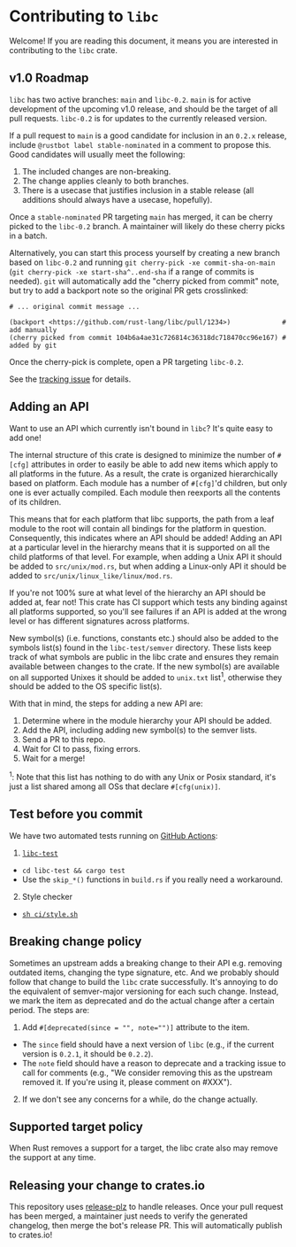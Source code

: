 # Contributing to `libc`

Welcome! If you are reading this document, it means you are interested in
contributing to the `libc` crate.

## v1.0 Roadmap

`libc` has two active branches: `main` and `libc-0.2`. `main` is for active
development of the upcoming v1.0 release, and should be the target of all pull
requests. `libc-0.2` is for updates to the currently released version.

If a pull request to `main` is a good candidate for inclusion in an `0.2.x`
release, include `@rustbot label stable-nominated` in a comment to propose this.
Good candidates will usually meet the following:

1. The included changes are non-breaking.
2. The change applies cleanly to both branches.
3. There is a usecase that justifies inclusion in a stable release (all
   additions should always have a usecase, hopefully).

Once a `stable-nominated` PR targeting `main` has merged, it can be cherry
picked to the `libc-0.2` branch. A maintainer will likely do these cherry picks
in a batch.

Alternatively, you can start this process yourself by creating a new branch
based on `libc-0.2` and running `git cherry-pick -xe commit-sha-on-main`
(`git
cherry-pick -xe start-sha^..end-sha` if a range of commits is needed).
`git` will automatically add the "cherry picked from commit" note, but try to
add a backport note so the original PR gets crosslinked:

```
# ... original commit message ...

(backport <https://github.com/rust-lang/libc/pull/1234>)             # add manually
(cherry picked from commit 104b6a4ae31c726814c36318dc718470cc96e167) # added by git
```

Once the cherry-pick is complete, open a PR targeting `libc-0.2`.

See the [tracking issue](https://github.com/rust-lang/libc/issues/3248) for
details.

## Adding an API

Want to use an API which currently isn't bound in `libc`? It's quite easy to add
one!

The internal structure of this crate is designed to minimize the number of
`#[cfg]` attributes in order to easily be able to add new items which apply to
all platforms in the future. As a result, the crate is organized hierarchically
based on platform. Each module has a number of `#[cfg]`'d children, but only one
is ever actually compiled. Each module then reexports all the contents of its
children.

This means that for each platform that libc supports, the path from a leaf
module to the root will contain all bindings for the platform in question.
Consequently, this indicates where an API should be added! Adding an API at a
particular level in the hierarchy means that it is supported on all the child
platforms of that level. For example, when adding a Unix API it should be added
to `src/unix/mod.rs`, but when adding a Linux-only API it should be added to
`src/unix/linux_like/linux/mod.rs`.

If you're not 100% sure at what level of the hierarchy an API should be added
at, fear not! This crate has CI support which tests any binding against all
platforms supported, so you'll see failures if an API is added at the wrong
level or has different signatures across platforms.

New symbol(s) (i.e. functions, constants etc.) should also be added to the
symbols list(s) found in the `libc-test/semver` directory. These lists keep
track of what symbols are public in the libc crate and ensures they remain
available between changes to the crate. If the new symbol(s) are available on
all supported Unixes it should be added to `unix.txt` list<sup>1</sup>,
otherwise they should be added to the OS specific list(s).

With that in mind, the steps for adding a new API are:

1. Determine where in the module hierarchy your API should be added.
2. Add the API, including adding new symbol(s) to the semver lists.
3. Send a PR to this repo.
4. Wait for CI to pass, fixing errors.
5. Wait for a merge!

<sup>1</sup>: Note that this list has nothing to do with any Unix or Posix
standard, it's just a list shared among all OSs that declare `#[cfg(unix)]`.

## Test before you commit

We have two automated tests running on
[GitHub Actions](https://github.com/rust-lang/libc/actions):

1. [`libc-test`](https://github.com/gnzlbg/ctest)
  - `cd libc-test && cargo test`
  - Use the `skip_*()` functions in `build.rs` if you really need a workaround.
2. Style checker
  - [`sh ci/style.sh`](https://github.com/rust-lang/libc/blob/main/ci/style.sh)

## Breaking change policy

Sometimes an upstream adds a breaking change to their API e.g. removing outdated
items, changing the type signature, etc. And we probably should follow that
change to build the `libc` crate successfully. It's annoying to do the
equivalent of semver-major versioning for each such change. Instead, we mark the
item as deprecated and do the actual change after a certain period. The steps
are:

1. Add `#[deprecated(since = "", note="")]` attribute to the item.
  - The `since` field should have a next version of `libc` (e.g., if the current
    version is `0.2.1`, it should be `0.2.2`).
  - The `note` field should have a reason to deprecate and a tracking issue to
    call for comments (e.g., "We consider removing this as the upstream removed
    it. If you're using it, please comment on #XXX").
2. If we don't see any concerns for a while, do the change actually.

## Supported target policy

When Rust removes a support for a target, the libc crate also may remove the
support at any time.

## Releasing your change to crates.io

This repository uses [release-plz] to handle releases. Once your pull request
has been merged, a maintainer just needs to verify the generated changelog, then
merge the bot's release PR. This will automatically publish to crates.io!

[release-plz]: https://github.com/MarcoIeni/release-plz
